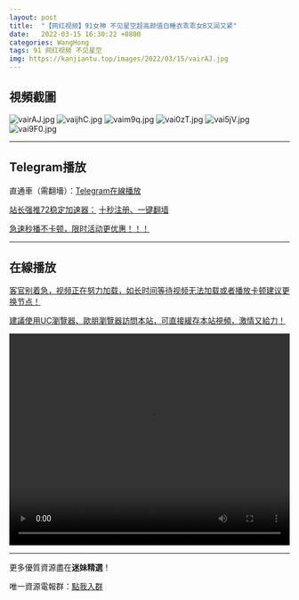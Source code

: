 ```yaml
---
layout: post
title:  "【网红视频】91女神 不见星空超高颜值白睡衣乖乖女B又润又紧"
date:   2022-03-15 16:30:22 +0800
categories: WangHong
tags: 91 网红视频 不见星空
img: https://kanjiantu.top/images/2022/03/15/vairAJ.jpg
---
```



## 視頻截圖

![vairAJ.jpg](https://kanjiantu.top/images/2022/03/15/vairAJ.jpg)
![vaijhC.jpg](https://kanjiantu.top/images/2022/03/15/vaijhC.jpg)
![vaim9q.jpg](https://kanjiantu.top/images/2022/03/15/vaim9q.jpg)
![vai0zT.jpg](https://kanjiantu.top/images/2022/03/15/vai0zT.jpg)
![vai5jV.jpg](https://kanjiantu.top/images/2022/03/15/vai5jV.jpg)
![vai9F0.jpg](https://kanjiantu.top/images/2022/03/15/vai9F0.jpg)

* * *
## Telegram播放

直通車（需翻墻）：[Telegram在線播放](https://t.me/mimeijingxuan/44)

<u>站长强推72稳定加速器：</u> [十秒注册、一键翻墙](https://www.mimei.blog/skip/vpn.html)


<u>急速秒播不卡顿，限时活动更优惠！！！</u>
* * *
## 在線播放
<u>客官别着急，视频正在努力加载，如长时间等待视频无法加载或者播放卡顿建议更换节点！</u>

<u>建議使用UC瀏覽器、歐朋瀏覽器訪問本站，可直接緩存本站視頻，激情又給力！</u>
<center><video src="https://cdn.publer.io/uploads/videos/6245d6f3db2797343b249035/5c4d4719ce597980ae6335f63567369b.mp4" width="100%" height="380px"  controls="controls"></video></center>

* * *
更多優質資源盡在**迷妹精選**！

唯一資源電報群：[點我入群](https://t.me/mimeijingxuan)


